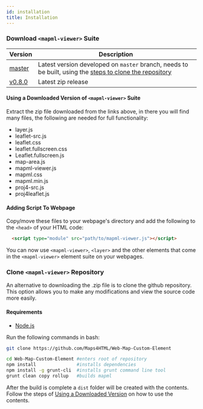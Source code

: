 ```yaml
---
id: installation
title: Installation
---
```


### Download `<mapml-viewer>` Suite

| Version | Description                                 |
|---------|---------------------------------------------|
| [master](https://github.com/Maps4HTML/Web-Map-Custom-Element/archive/master.zip)  | Latest version developed on `master` branch, needs to be built, using the [steps to clone the repository](/web-map-doc/docs/installation#clone-mapml-viewer-repository) |
| [v0.8.0](https://github.com/Maps4HTML/Web-Map-Custom-Element/archive/v0.8.0.zip)  | Latest zip release                          |

#### Using a Downloaded Version of `<mapml-viewer>` Suite

Extract the zip file downloaded from the links above, in there you will find many files, the following are needed for full functionality:

- layer.js
- leaflet-src.js
- leaflet.css
- leaflet.fullscreen.css
- Leaflet.fullscreen.js
- map-area.js
- mapml-viewer.js
- mapml.css
- mapml.min.js
- proj4-src.js
- proj4leaflet.js

#### Adding Script To Webpage

Copy/move these files to your webpage's directory and add the following to the `<head>` of your HTML code:

```html
  <script type="module" src="path/to/mapml-viewer.js"></script>
```

You can now use `<mapml-viewer>`, `<layer>` and the other elements that come in the `<mapml-viewer>` element suite on your webpages.

### Clone `<mapml-viewer>` Repository

An alternative to downloading the .zip file is to clone the github repository. This option allows you to make any modifications and view the source code more easily.

#### Requirements

- [Node.js](https://nodejs.org/en/download/)

Run the following commands in bash:

```bash
git clone https://github.com/Maps4HTML/Web-Map-Custom-Element
```

```bash
cd Web-Map-Custom-Element #enters root of repository
npm install               #installs dependencies
npm install -g grunt-cli  #installs grunt command line tool
grunt clean copy rollup   #builds mapml
```

After the build is complete a `dist` folder will be created with the contents.
Follow the steps of [Using a Downloaded Version](/web-map-doc/docs/installation#using-a-downloaded-version-of-mapml-viewer-suite) on how to use the contents.
